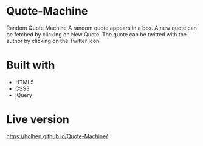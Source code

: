 # Quote-Machine
Random Quote Machine
A random quote appears in a box. A new quote can be fetched by clicking on New Quote. The quote can be twitted with the author by clicking on the Twitter icon.

# Built with
 - HTML5
 - CSS3
 - jQuery
 
 # Live version
 https://holhen.github.io/Quote-Machine/
